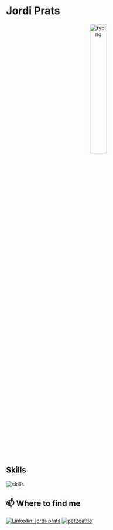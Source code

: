 # Jordi Prats

<div align="center">
<img src="https://media.tenor.com/eQwO6O3VKfAAAAAM/angry-typing.gif" alt="typing" width="30%" />
</div>


## Skills

<img src="https://skillicons.dev/icons?i=kubernetes,go,py,ts,linux,aws,mysql,postgres&theme=light" alt="skills" />

## 📫 Where to find me

[![Linkedin: jordi-prats](https://img.shields.io/badge/-JordiPrats-blue?style=plastic&logo=Linkedin&logoColor=white&link=https://www.linkedin.com/in/jordipratscatala/)](https://www.linkedin.com/in/jordipratscatala/)
[![pet2cattle](https://img.shields.io/badge/-pet2cattle-blue?style=plastic&logo=Kubernetes&logoColor=white&link=https://pet2cattle.com)](https://pet2cattle.com)
